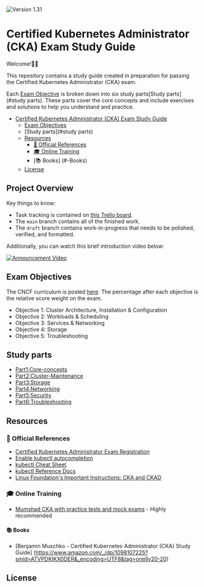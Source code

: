 ![Version 1.31](https://img.shields.io/badge/version-1.31-blue)

# Certified Kubernetes Administrator (CKA) Exam Study Guide

 Welcome!👋🙂

This repository contains a study guide created in preparation for passing the Certified Kubernetes Administrator (CKA) exam.

Each  [Exam Objective](#exam-objectives)  is broken down into six study parts[Study parts](#study parts). These parts cover the core concepts and include exercises and solutions to help you understand and practice.




- [Certified Kubernetes Administrator (CKA) Exam Study Guide](#certified-kubernetes-administrator-cka-exam-study-guide)
  - [Exam Objectives](#exam-objectives)
  - [Study parts](#study parts)
  - [Resources](#resources)
    - [📝 Official References](#-official-references)
    - [🎓 Online Training](#-online-training)
    - [📚 Books] (#-Books)
  - [License](#license)

## Project Overview

Key things to know:

- Task tracking is contained on [this Trello board](https://bit.ly/2SzlFRr).
- The `main` branch contains all of the finished work.
- The `draft` branch contains work-in-progress that needs to be polished, verified, and formatted.

Additionally, you can watch this brief introduction video below:

[![Announcement Video](img/video.png)](https://youtu.be/dkYCw88mWow)

## Exam Objectives

The CNCF curriculum is posted [here](https://github.com/cncf/curriculum). The percentage after each objective is the relative score weight on the exam.

- Objective 1: Cluster Architecture, Installation & Configuration
- Objective 2: Workloads & Scheduling
- Objective 3: Services & Networking
- Objective 4: Storage
- Objective 5: Troubleshooting

## Study parts
- [Part1:Core-concepts](Part1:Core-concepts/Core-concept.md)
- [Part2:Cluster-Maintenance](Part2:Cluster-Maintenance)
- [Part3:Storage](Part3:Storage/Storage.md)
- [Part4:Networking](Part4:Networking)
- [Part5:Security](Part5:Security)
- [Part6:Troubleshooting](Part6:Troubleshooting)
## Resources



### 📝 Official References


- [Certified Kubernetes Administrator Exam Registration](https://training.linuxfoundation.org/certification/certified-kubernetes-administrator-cka/)
- [Enable kubectl autocompletion](https://kubernetes.io/docs/tasks/tools/install-kubectl/#enable-kubectl-autocompletion)
- [kubectl Cheat Sheet](https://kubernetes.io/docs/reference/kubectl/cheatsheet/)
- [kubectl Reference Docs](https://kubernetes.io/docs/reference/generated/kubectl/kubectl-commands)
- [Linux Foundation's Important Instructions: CKA and CKAD](https://docs.linuxfoundation.org/tc-docs/certification/tips-cka-and-ckad)

### 🎓 Online Training

- [Mumshad CKA with practice tests and mock exams](https://www.udemy.com/course/certified-kubernetes-administrator-with-practice-tests/) - Highly recommended

#### 📚  Books 
- [Benjamin Muschko - Certified Kubernetes Administrator (CKA) Study Guide] (https://www.amazon.com/_/dp/1098107225?smid=ATVPDKIKX0DER&_encoding=UTF8&tag=oreilly20-20)
## License